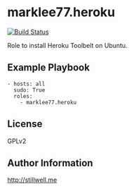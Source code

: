 marklee77.heroku
================

[![Build Status](https://travis-ci.org/marklee77/ansible-role-heroku.svg?branch=master)](https://travis-ci.org/marklee77/ansible-role-heroku)

Role to install Heroku Toolbelt on Ubuntu.

Example Playbook
-------------------------

    - hosts: all
      sudo: True
      roles:
        - marklee77.heroku

License
-------

GPLv2

Author Information
------------------

http://stillwell.me
